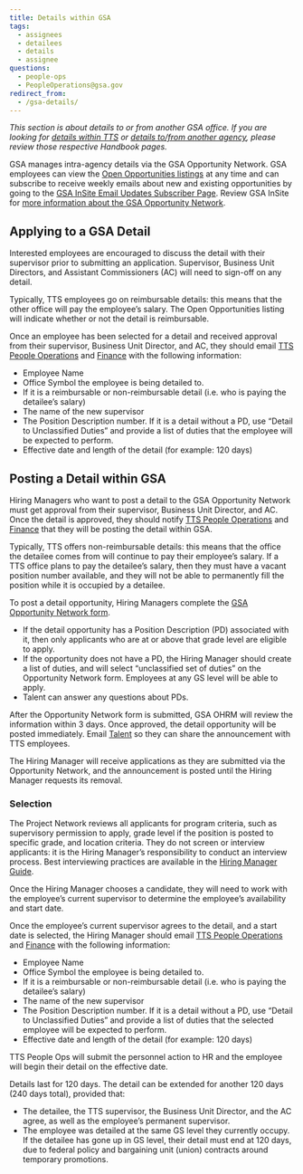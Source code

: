 ```yaml
---
title: Details within GSA
tags:
  - assignees
  - detailees
  - details
  - assignee
questions:
  - people-ops
  - PeopleOperations@gsa.gov
redirect_from:
  - /gsa-details/
---
```


_This section is about details to or from another GSA office. If you are looking for [details within TTS]({{site.baseurl}}/assignee-detail/) or [details to/from another agency]({{site.baseurl}}/external-details/), please review those respective Handbook pages._

GSA manages intra-agency details via the GSA Opportunity Network. GSA employees can view the [Open Opportunities listings](https://docs.google.com/spreadsheets/d/1tvUDjm9bV42kHF7M7C7ZqA1PnI5qICnI4WBqZOMvDbU/edit) at any time and can subscribe to receive weekly emails about new and existing opportunities by going to the [GSA InSite Email Updates Subscriber Page](https://public.govdelivery.com/accounts/USGSAIN/subscriber/topics). Review GSA InSite for [more information about the GSA Opportunity Network](https://insite.gsa.gov/employee-resources/training-and-development/opportunity-network).

## Applying to a GSA Detail

Interested employees are encouraged to discuss the detail with their supervisor prior to submitting an application. Supervisor, Business Unit Directors, and Assistant Commissioners (AC) will need to sign-off on any detail.

Typically, TTS employees go on reimbursable details: this means that the other office will pay the employee’s salary. The Open Opportunities listing will indicate whether or not the detail is reimbursable.

Once an employee has been selected for a detail and received approval from their supervisor, Business Unit Director, and AC, they should email [TTS People Operations](mailto:TTS-PeopleOps@gsa.gov) and [Finance](mailto:18F-Finance-CS@gsa.gov) with the following information:

- Employee Name
- Office Symbol the employee is being detailed to.
- If it is a reimbursable or non-reimbursable detail (i.e. who is paying the detailee’s salary)
- The name of the new supervisor
- The Position Description number. If it is a detail without a PD, use “Detail to Unclassified Duties” and provide a list of duties that the employee will be expected to perform.
- Effective date and length of the detail (for example: 120 days)

## Posting a Detail within GSA

Hiring Managers who want to post a detail to the GSA Opportunity Network must get approval from their supervisor, Business Unit Director, and AC. Once the detail is approved, they should notify [TTS People Operations](mailto:TTS-PeopleOps@gsa.gov) and [Finance](mailto:18F-Finance-CS@gsa.gov) that they will be posting the detail within GSA.

Typically, TTS offers non-reimbursable details: this means that the office the detailee comes from will continue to pay their employee’s salary. If a TTS office plans to pay the detailee’s salary, then they must have a vacant position number available, and they will not be able to permanently fill the position while it is occupied by a detailee.

To post a detail opportunity, Hiring Managers complete the [GSA Opportunity Network form](https://insite.gsa.gov/topics/training-and-development/opportunity-network/post-an-opportunity).

- If the detail opportunity has a Position Description (PD) associated with it, then only applicants who are at or above that grade level are eligible to apply.
- If the opportunity does not have a PD, the Hiring Manager should create a list of duties, and will select “unclassified set of duties” on the Opportunity Network form. Employees at any GS level will be able to apply.
- Talent can answer any questions about PDs.

After the Opportunity Network form is submitted, GSA OHRM will review the information within 3 days. Once approved, the detail opportunity will be posted immediately. Email [Talent](mailto:jointts@gsa.gov) so they can share the announcement with TTS employees.

The Hiring Manager will receive applications as they are submitted via the Opportunity Network, and the announcement is posted until the Hiring Manager requests its removal.

### Selection

The Project Network reviews all applicants for program criteria, such as supervisory permission to apply, grade level if the position is posted to specific grade, and location criteria. They do not screen or interview applicants: it is the Hiring Manager’s responsibility to conduct an interview process. Best interviewing practices are available in the [Hiring Manager Guide](https://docs.google.com/document/d/1HDZYwc8E5_WepNvj55sqa3gc3W1NkHpd_110mSyD6RQ/edit#).

Once the Hiring Manager chooses a candidate, they will need to work with the employee’s current supervisor to determine the employee’s availability and start date.

Once the employee’s current supervisor agrees to the detail, and a start date is selected, the Hiring Manager should email [TTS People Operations](mailto:TTS-PeopleOps@gsa.gov) and [Finance](mailto:18F-Finance-CS@gsa.gov) with the following information:

- Employee Name
- Office Symbol the employee is being detailed to.
- If it is a reimbursable or non-reimbursable detail (i.e. who is paying the detailee’s salary)
- The name of the new supervisor
- The Position Description number. If it is a detail without a PD, use “Detail to Unclassified Duties” and provide a list of duties that the selected employee will be expected to perform.
- Effective date and length of the detail (for example: 120 days)

TTS People Ops will submit the personnel action to HR and the employee will begin their detail on the effective date.

Details last for 120 days. The detail can be extended for another 120 days (240 days total), provided that:

- The detailee, the TTS supervisor, the Business Unit Director, and the AC agree, as well as the employee’s permanent supervisor.
- The employee was detailed at the same GS level they currently occupy. If the detailee has gone up in GS level, their detail must end at 120 days, due to federal policy and bargaining unit (union) contracts around temporary promotions.
